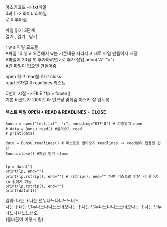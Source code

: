 아스키코드 -> txt파일  
0과 1 -> 바이너리파일  
로 이루어짐  
  
파일 읽기 3단계  
열기 , 읽기 , 닫기  
  
r w a 파일 모드들  
A파일 10 넣고 오픈해서 w는 기존내용 사라지고 새로 파일 만들어서 저장  
A파일에 20을 또 추가하려면 a로 추가 삽입 peon("A", "a")  
A란 파일이 없으면 만들어줌  
  
open 하고 read를 하고 closs  
read 문자열 # readlines 리스트  
  
C언어 시절 -> FILE *fp = fopen()  
기본 비폴트가 2바이트라 인코딩 맞춰줌 아스키 잘 읽도록  

#### 텍스트 파일 OPEN + READ & READLINES + CLOSE
```
Bunsu = open("test.txt", "r", encoding="UTF-8") # 파일열기 open 
# data = Bunsu.read() #읽어오기 read 
# print(data) 

data = Bunsu.readlines() # 리스트로 받아오기 readlines -> read보다 핸들링 편함 
Bunsu.close() #파일 닫기 close 


lp = data[1] 
print(lp, end="") 
print(lp.rstrip(), end="") # rstrip(), end="" 하면 리스트로 받은 거 줄바꿈 \n 없애기 가능
print(lp.rstrip(), end="") 
print(data[1]) 
```
결과: 나는 ㅏ나는 넌누나느나니느느너오  
나는 ㅏ나는 넌누나느나니느느너오나는 ㅏ나는 넌누나느나니느느너오나는 ㅏ나는 넌누나느나니느느너오  
(줄바꿈이 이렇게 됨)  

